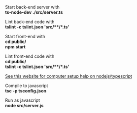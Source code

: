 Start back-end server with  
**ts-node-dev ./src/server.ts**  

Lint back-end code with  
**tslint -c tslint.json 'src/\*\*/\*.ts'**  

Start front-end with  
**cd public/**  
**npm start**  

Lint front-end code with  
**cd public/**  
**tslint -c tslint.json 'src/\*\*/\*.ts'**  

[See this website for computer setup help on nodejs/typescript](https://blog.sourcerer.io/a-crash-course-on-typescript-with-node-js-2c376285afe1)

Compile to javascript  
**tsc -p tsconfig.json**  

Run as javascript  
**node src/server.js**